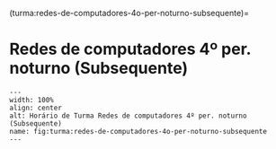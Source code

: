 (turma:redes-de-computadores-4o-per-noturno-subsequente)=

# Redes de computadores 4º per. noturno (Subsequente)

```{figure} ../_static/img/turma/redes-de-computadores-4o-per-noturno-subsequente.png
---
width: 100%
align: center
alt: Horário de Turma Redes de computadores 4º per. noturno (Subsequente)
name: fig:turma:redes-de-computadores-4o-per-noturno-subsequente
---
```

